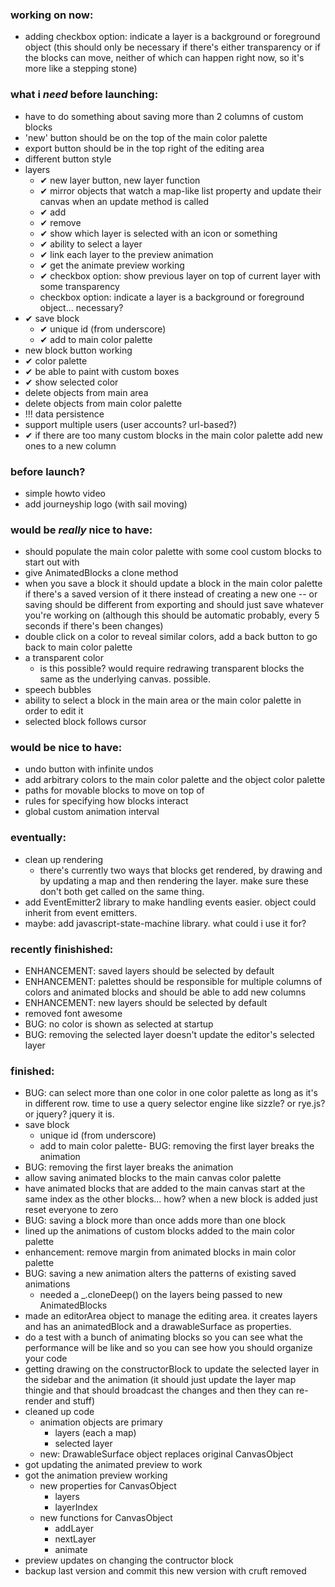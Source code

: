 ### working on now:
- adding checkbox option: indicate a layer is a background or foreground object (this should only be necessary if there's either transparency or if the blocks can move, neither of which can happen right now, so it's more like a stepping stone)

### what i *need* before launching:
- have to do something about saving more than 2 columns of custom blocks
- 'new' button should be on the top of the main color palette
- export button should be in the top right of the editing area
- different button style
- layers
  - ✔ new layer button, new layer function 
  - ✔ mirror objects that watch a map-like list property and update their canvas when an update method is called
  - ✔ add
  - ✔ remove
  - ✔ show which layer is selected with an icon or something
  - ✔ ability to select a layer 
  - ✔ link each layer to the preview animation
  - ✔ get the animate preview working
  - ✔ checkbox option: show previous layer on top of current layer with some transparency
  - checkbox option: indicate a layer is a background or foreground object... necessary?
- ✔ save block
  - ✔ unique id (from underscore)
  - ✔ add to main color palette
- new block button working
- ✔ color palette
- ✔ be able to paint with custom boxes
- ✔ show selected color
- delete objects from main area
- delete objects from main color palette
- !!! data persistence
- support multiple users (user accounts? url-based?)
- ✔ if there are too many custom blocks in the main color palette add new ones to a new column

### before launch?
- simple howto video
- add journeyship logo (with sail moving)

### would be *really* nice to have:
- should populate the main color palette with some cool custom blocks to start out with
- give AnimatedBlocks a clone method
- when you save a block it should update a block in the main color palette if there's a saved version of it there instead of creating a new one -- or saving should be different from exporting and should just save whatever you're working on (although this should be automatic probably, every 5 seconds if there's been changes)
- double click on a color to reveal similar colors, add a back button to go back to main color palette
- a transparent color
  - is this possible? would require redrawing transparent blocks the same as the underlying canvas. possible.
- speech bubbles
- ability to select a block in the main area or the main color palette in order to edit it
- selected block follows cursor

### would be nice to have:
- undo button with infinite undos
- add arbitrary colors to the main color palette and the object color palette
- paths for movable blocks to move on top of
- rules for specifying how blocks interact
- global custom animation interval

### eventually:
- clean up rendering
  - there's currently two ways that blocks get rendered, by drawing and by updating a map and then rendering the layer. make sure these don't both get called on the same thing.
- add EventEmitter2 library to make handling events easier. object could inherit from event emitters.
- maybe: add javascript-state-machine library. what could i use it for?



### recently finishished:
- ENHANCEMENT: saved layers should be selected by default
- ENHANCEMENT: palettes should be responsible for multiple columns of colors and animated blocks and should be able to add new columns
- ENHANCEMENT: new layers should be selected by default
- removed font awesome
- BUG: no color is shown as selected at startup
- BUG: removing the selected layer doesn't update the editor's selected layer


### finished:
- BUG: can select more than one color in one color palette as long as it's in different row. time to use a query selector engine like sizzle? or rye.js? or jquery? jquery it is.
- save block
  - unique id (from underscore)
  - add to main color palette- BUG: removing the first layer breaks the animation
- BUG: removing the first layer breaks the animation
- allow saving animated blocks to the main canvas color palette
- have animated blocks that are added to the main canvas start at the same index as the other blocks... how? when a new block is added just reset everyone to zero
- BUG: saving a block more than once adds more than one block
- lined up the animations of custom blocks added to the main color palette
- enhancement: remove margin from animated blocks in main color palette
- BUG: saving a new animation alters the patterns of existing saved animations
  - needed a _.cloneDeep() on the layers being passed to new AnimatedBlocks
- made an editorArea object to manage the editing area. it creates layers and has an animatedBlock and a drawableSurface as properties.
- do a test with a bunch of animating blocks so you can see what the performance will be like and so you can see how you should organize your code
- getting drawing on the constructorBlock to update the selected layer in the sidebar and the animation (it should just update the layer map thingie and that should broadcast the changes and then they can re-render and stuff)
- cleaned up code
  - animation objects are primary
    - layers (each a map)
    - selected layer
  - new: DrawableSurface object replaces original CanvasObject
- got updating the animated preview to work
- got the animation preview working
  - new properties for CanvasObject
    - layers
    - layerIndex
  - new functions for CanvasObject
    - addLayer
    - nextLayer
    - animate
- preview updates on changing the contructor block
- backup last version and commit this new version with cruft removed

